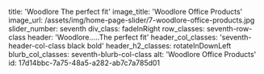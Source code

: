 title: 'Woodlore The perfect fit'
image_title: 'Woodlore Office Products'
image_url: /assets/img/home-page-slider/7-woodlore-office-products.jpg
slider_number: seventh
div_class: fadeInRight
row_classes: seventh-row-class
header: 'Woodlore.....The perfect fit'
header_col_classes: 'seventh-header-col-class black bold'
header_h2_classes: rotateInDownLeft
blurb_col_classes: seventh-blurb-col-class
alt: 'Woodlore Office Products'
id: 17d14bbc-7a75-48a5-a282-ab7c7a785d01
